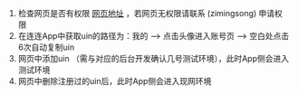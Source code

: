 1. 检查网页是否有权限 [网页地址](https://tsw909.tswjs.org/h5test/page/?server=10.59.189.99%3A80) ，若网页无权限请联系 (zimingsong) 申请权限
2. 在连连App中获取uin的路径为：我的 --> 点击头像进入账号页 --> 空白处点击6次自动复制uin
3. 网页中添加uin （需与对应的后台开发确认几号测试环境），此时App侧会进入测试环境
4. 网页中删除注册过的uin后，此时App侧会进入现网环境